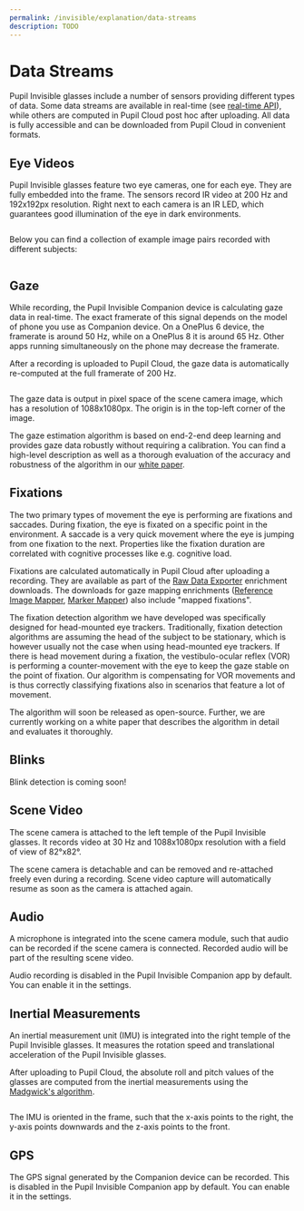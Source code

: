 ```yaml
---
permalink: /invisible/explanation/data-streams
description: TODO
---
```


# Data Streams
Pupil Invisible glasses include a number of sensors providing different types of data. Some data streams are available in real-time (see [real-time API](/invisible/getting-started/real-time-api)), while others are computed in Pupil Cloud post hoc after uploading. All data is fully accessible and can be downloaded from Pupil Cloud in convenient formats.

## Eye Videos
Pupil Invisible glasses feature two eye cameras, one for each eye. They are fully embedded into the frame. The sensors record IR video at 200 Hz and 192x192px resolution. Right next to each camera is an IR LED, which guarantees good illumination of the eye in dark environments.

<div style="display:flex;justify-content:center;" class="pb-4">
  <v-img
    :src="require('../../media/invisible/explanation/PI-Camera_annotation-white.jpg')"
    max-width=80%
  >
  </v-img>
</div>

Below you can find a collection of example image pairs recorded with different subjects:

<div style="display:flex;justify-content:center;" class="pb-4">
  <v-img
    :src="require('../../media/invisible/explanation/example-eye-images.jpg')"
    max-width=100%
  >
  </v-img>
</div>

## Gaze
While recording, the Pupil Invisible Companion device is calculating gaze data in real-time. The exact framerate of this signal depends on the model of phone you use as Companion device. On a OnePlus 6 device, the framerate is around 50 Hz, while on a OnePlus 8 it is around 65 Hz. Other apps running simultaneously on the phone may decrease the framerate.

After a recording is uploaded to Pupil Cloud, the gaze data is automatically re-computed at the full framerate of 200 Hz.

<div style="display:flex;justify-content:center;" class="pb-4">
  <v-img
    :src="require('../../media/invisible/explanation/pi-gaze-coordinate-diagram.jpg')"
    max-width=80%
  >
  </v-img>
</div>

The gaze data is output in pixel space of the scene camera image, which has a resolution of 1088x1080px. The origin is in the top-left corner of the image.

The gaze estimation algorithm is based on end-2-end deep learning and provides gaze data robustly without requiring a calibration. You can find a high-level description as well as a thorough evaluation of the accuracy and robustness of the algorithm in our [white paper](https://arxiv.org/pdf/2009.00508).

## Fixations
The two primary types of movement the eye is performing are fixations and saccades. During fixation, the eye is fixated on a specific point in the environment. A saccade is a very quick movement where the eye is jumping from one fixation to the next. Properties like the fixation duration are correlated with cognitive processes like e.g. cognitive load.

Fixations are calculated automatically in Pupil Cloud after uploading a recording. They are available as part of the [Raw Data Exporter](/invisible/explanation/enrichments/#raw-data-exporter) enrichment downloads. The downloads for gaze mapping enrichments ([Reference Image Mapper](/invisible/explanation/enrichments/#reference-image-mapper), [Marker Mapper](/invisible/explanation/enrichments/#marker-mapper)) also include "mapped fixations".

The fixation detection algorithm we have developed was specifically designed for head-mounted eye trackers. Traditionally, fixation detection algorithms are assuming the head of the subject to be stationary, which is however usually not the case when using head-mounted eye trackers.
If there is head movement during a fixation, the vestibulo-ocular reflex (VOR) is performing a counter-movement with the eye to keep the gaze stable on the point of fixation.
Our algorithm is compensating for VOR movements and is thus correctly classifying fixations also in scenarios that feature a lot of movement.

The algorithm will soon be released as open-source. Further, we are currently working on a white paper that describes the algorithm in detail and evaluates it thoroughly.

## Blinks
Blink detection is coming soon!

## Scene Video
The scene camera is attached to the left temple of the Pupil Invisible glasses. It records video at 30 Hz and 1088x1080px resolution with a field of view of 82°x82°.

The scene camera is detachable and can be removed and re-attached freely even during a recording. Scene video capture will automatically resume as soon as the camera is attached again.

## Audio
A microphone is integrated into the scene camera module, such that audio can be recorded if the scene camera is connected. Recorded audio will be part of the resulting scene video.

Audio recording is disabled in the Pupil Invisible Companion app by default. You can enable it in the settings.

## Inertial Measurements
An inertial measurement unit (IMU) is integrated into the right temple of the Pupil Invisible glasses. It measures the rotation speed and translational acceleration of the Pupil Invisible glasses.

After uploading to Pupil Cloud, the absolute roll and pitch values of the glasses are computed from the inertial measurements using the [Madgwick's algorithm](https://x-io.co.uk/downloads/madgwick_internal_report.pdf).

<div style="display:flex;justify-content:center;" class="pb-4">
  <v-img
    :src="require('../../media/invisible/explanation/pi-imu-diagram.jpg')"
    max-width=80%
  >
  </v-img>
</div>

The IMU is oriented in the frame, such that the x-axis points to the right, the y-axis points downwards and the z-axis points to the front.

## GPS
The GPS signal generated by the Companion device can be recorded.
This is disabled in the Pupil Invisible Companion app by default. You can enable it in the settings.
